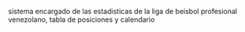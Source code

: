 sistema encargado de las estadisticas de la liga de beisbol profesional venezolano, tabla de posiciones y calendario